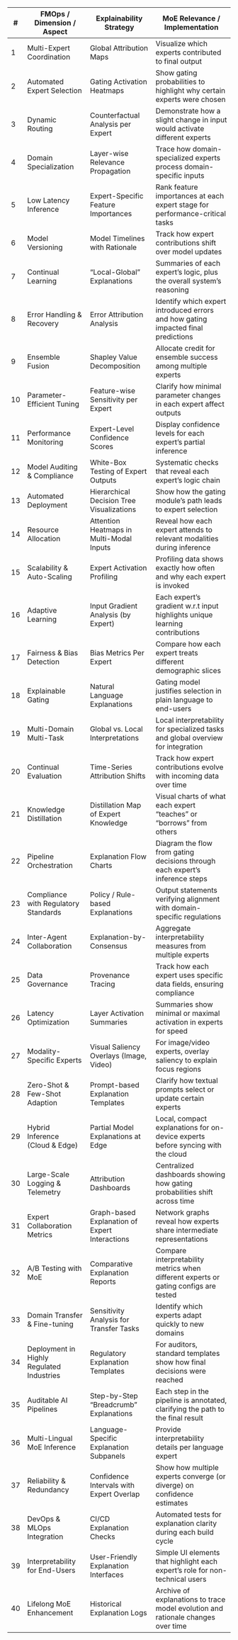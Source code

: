 | #   | FMOps / Dimension / Aspect                | Explainability Strategy                        | MoE Relevance / Implementation                                                       |
| --- | ----------------------------------------- | ---------------------------------------------- | ------------------------------------------------------------------------------------ |
| 1   | Multi-Expert Coordination                 | Global Attribution Maps                        | Visualize which experts contributed to final output                                  |
| 2   | Automated Expert Selection                | Gating Activation Heatmaps                     | Show gating probabilities to highlight why certain experts were chosen               |
| 3   | Dynamic Routing                           | Counterfactual Analysis per Expert             | Demonstrate how a slight change in input would activate different experts            |
| 4   | Domain Specialization                     | Layer-wise Relevance Propagation               | Trace how domain-specialized experts process domain-specific inputs                  |
| 5   | Low Latency Inference                     | Expert-Specific Feature Importances            | Rank feature importances at each expert stage for performance-critical tasks         |
| 6   | Model Versioning                          | Model Timelines with Rationale                 | Track how expert contributions shift over model updates                              |
| 7   | Continual Learning                        | “Local-Global” Explanations                    | Summaries of each expert’s logic, plus the overall system’s reasoning                |
| 8   | Error Handling & Recovery                 | Error Attribution Analysis                     | Identify which expert introduced errors and how gating impacted final predictions    |
| 9   | Ensemble Fusion                           | Shapley Value Decomposition                    | Allocate credit for ensemble success among multiple experts                          |
| 10  | Parameter-Efficient Tuning                | Feature-wise Sensitivity per Expert            | Clarify how minimal parameter changes in each expert affect outputs                  |
| 11  | Performance Monitoring                    | Expert-Level Confidence Scores                 | Display confidence levels for each expert’s partial inference                        |
| 12  | Model Auditing & Compliance               | White-Box Testing of Expert Outputs            | Systematic checks that reveal each expert’s logic chain                              |
| 13  | Automated Deployment                      | Hierarchical Decision Tree Visualizations      | Show how the gating module’s path leads to expert selection                          |
| 14  | Resource Allocation                       | Attention Heatmaps in Multi-Modal Inputs       | Reveal how each expert attends to relevant modalities during inference               |
| 15  | Scalability & Auto-Scaling                | Expert Activation Profiling                    | Profiling data shows exactly how often and why each expert is invoked                |
| 16  | Adaptive Learning                         | Input Gradient Analysis (by Expert)            | Each expert’s gradient w.r.t input highlights unique learning contributions          |
| 17  | Fairness & Bias Detection                 | Bias Metrics Per Expert                        | Compare how each expert treats different demographic slices                          |
| 18  | Explainable Gating                        | Natural Language Explanations                  | Gating model justifies selection in plain language to end-users                      |
| 19  | Multi-Domain Multi-Task                   | Global vs. Local Interpretations               | Local interpretability for specialized tasks and global overview for integration     |
| 20  | Continual Evaluation                      | Time-Series Attribution Shifts                 | Track how expert contributions evolve with incoming data over time                   |
| 21  | Knowledge Distillation                    | Distillation Map of Expert Knowledge           | Visual charts of what each expert “teaches” or “borrows” from others                 |
| 22  | Pipeline Orchestration                    | Explanation Flow Charts                        | Diagram the flow from gating decisions through each expert’s inference steps         |
| 23  | Compliance with Regulatory Standards      | Policy / Rule-based Explanations               | Output statements verifying alignment with domain-specific regulations               |
| 24  | Inter-Agent Collaboration                 | Explanation-by-Consensus                       | Aggregate interpretability measures from multiple experts                            |
| 25  | Data Governance                           | Provenance Tracing                             | Track how each expert uses specific data fields, ensuring compliance                 |
| 26  | Latency Optimization                      | Layer Activation Summaries                     | Summaries show minimal or maximal activation in experts for speed                    |
| 27  | Modality-Specific Experts                 | Visual Saliency Overlays (Image, Video)        | For image/video experts, overlay saliency to explain focus regions                   |
| 28  | Zero-Shot & Few-Shot Adaption             | Prompt-based Explanation Templates             | Clarify how textual prompts select or update certain experts                         |
| 29  | Hybrid Inference (Cloud & Edge)           | Partial Model Explanations at Edge             | Local, compact explanations for on-device experts before syncing with the cloud      |
| 30  | Large-Scale Logging & Telemetry           | Attribution Dashboards                         | Centralized dashboards showing how gating probabilities shift across time            |
| 31  | Expert Collaboration Metrics              | Graph-based Explanation of Expert Interactions | Network graphs reveal how experts share intermediate representations                 |
| 32  | A/B Testing with MoE                      | Comparative Explanation Reports                | Compare interpretability metrics when different experts or gating configs are tested |
| 33  | Domain Transfer & Fine-tuning             | Sensitivity Analysis for Transfer Tasks        | Identify which experts adapt quickly to new domains                                  |
| 34  | Deployment in Highly Regulated Industries | Regulatory Explanation Templates               | For auditors, standard templates show how final decisions were reached               |
| 35  | Auditable AI Pipelines                    | Step-by-Step “Breadcrumb” Explanations         | Each step in the pipeline is annotated, clarifying the path to the final result      |
| 36  | Multi-Lingual MoE Inference               | Language-Specific Explanation Subpanels        | Provide interpretability details per language expert                                 |
| 37  | Reliability & Redundancy                  | Confidence Intervals with Expert Overlap       | Show how multiple experts converge (or diverge) on confidence estimates              |
| 38  | DevOps & MLOps Integration                | CI/CD Explanation Checks                       | Automated tests for explanation clarity during each build cycle                      |
| 39  | Interpretability for End-Users            | User-Friendly Explanation Interfaces           | Simple UI elements that highlight each expert’s role for non-technical users         |
| 40  | Lifelong MoE Enhancement                  | Historical Explanation Logs                    | Archive of explanations to trace model evolution and rationale changes over time     |
